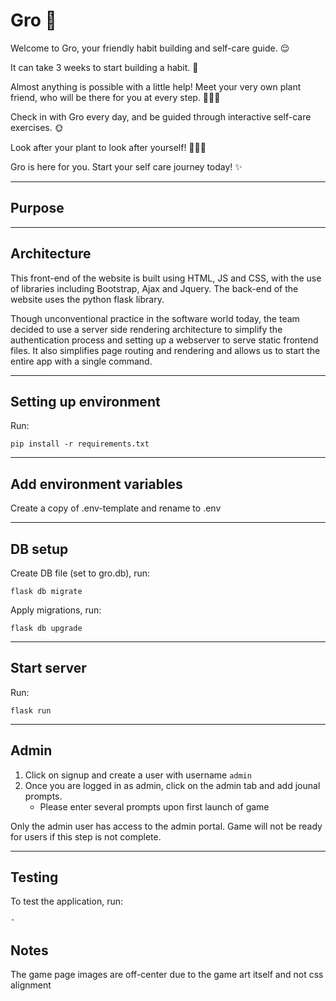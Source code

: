 # Gro 🌱
Welcome to Gro, your friendly habit building and self-care guide. 😌

It can take 3 weeks to start building a habit. 📅

Almost anything is possible with a little help! Meet your very own plant friend, who will be there for you at every step. 💆🏻‍♂️

Check in with Gro every day, and be guided through interactive self-care exercises. 🌞

Look after your plant to look after yourself! 🧘🏻‍♂️

Gro is here for you. Start your self care journey today! ✨

---
## Purpose


---
## Architecture
This front-end of the website is built using HTML, JS and CSS, with the use of libraries including Bootstrap, Ajax and Jquery. The back-end of the website uses the python flask library.

Though unconventional practice in the software world today, the team decided to use a server side rendering architecture to simplify the authentication process and setting up a webserver to serve static frontend files. It also simplifies page routing and rendering and allows us to start the entire app with a single command.


---


## Setting up environment
Run:
```
pip install -r requirements.txt
```

---

## Add environment variables
Create a copy of .env-template and rename to .env

---

## DB setup
Create DB file (set to gro.db), run:

```
flask db migrate
```
Apply migrations, run:
```
flask db upgrade
```

---

## Start server
Run:
``` 
flask run
```
---

## Admin
1. Click on signup and create a user with username ```admin```
1. Once you are logged in as admin, click on the admin tab and add jounal prompts.
    - Please enter several prompts upon first launch of game

Only the admin user has access to the admin portal. Game will not be ready for users if this step is not complete.

---

## Testing
To test the application, run:
```
-
```


## Notes
The game page images are off-center due to the game art itself and not css alignment